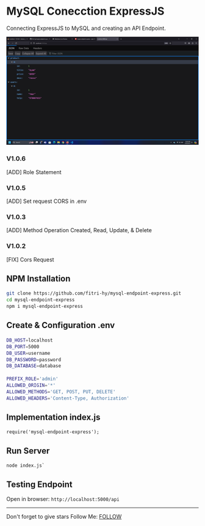 # MySQL Conecction ExpressJS
Connecting ExpressJS to MySQL and creating an API Endpoint.

<img src="Screenshot.png" />

### V1.0.6
[ADD] Role Statement
### V1.0.5
[ADD] Set request CORS in .env
### V1.0.3
[ADD] Method Operation Created, Read, Update, & Delete
### V1.0.2
[FIX] Cors Request

## NPM Installation
```sh
git clone https://github.com/fitri-hy/mysql-endpoint-express.git
cd mysql-endpoint-express
npm i mysql-endpoint-express
```

## Create & Configuration .env
```sh
DB_HOST=localhost
DB_PORT=5000
DB_USER=username
DB_PASSWORD=password
DB_DATABASE=database

PREFIX_ROLE='admin'
ALLOWED_ORIGIN='*'
ALLOWED_METHODS='GET, POST, PUT, DELETE'
ALLOWED_HEADERS='Content-Type, Authorization'
```
## Implementation index.js
```
require('mysql-endpoint-express');
```

## Run Server
```
node index.js`
```

## Testing Endpoint
Open in browser: `http://localhost:5000/api`
<hr/>

Don't forget to give stars
Follow Me: <a href="https://hy-tech.my.id/">FOLLOW</a>
